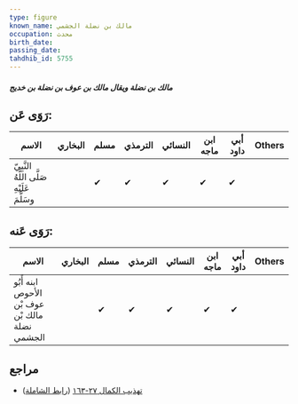 ```yaml
---
type: figure
known_name: مالك بن نضلة الجشمي
occupation: محدث
birth_date:
passing_date:
tahdhib_id: 5755
---
```

##### مالك بن نضلة ويقال مالك بن عوف بن نضلة بن خديج

## رَوَى عَن:
| الاسم                                      | البخاري | مسلم | الترمذي | النسائي | ابن ماجه | أبي داود | Others |
| ------------------------------------------ | ------- | ---- | ------- | ------- | -------- | -------- | ------ |
| النَّبِيّ صَلَّى اللَّهُ عَلَيْهِ وسَلَّمَ |         | ✔    | ✔       | ✔       | ✔        | ✔        |        |
## رَوَى عَنه:
| الاسم                                          | البخاري | مسلم | الترمذي | النسائي | ابن ماجه | أبي داود | Others |
| ---------------------------------------------- | ------- | ---- | ------- | ------- | -------- | -------- | ------ |
| ابنه أَبُو الأحوص عوف بْن مالك بْن نضلة الجشمي |         | ✔    | ✔       | ✔       | ✔        | ✔        |        |
## مراجع
- [تهذيب الكمال ٢٧-١٦٣](obsidian://open?vault=Tahdhib-al-Kamal&file=Figures/٥٧٥٥-مالك%20بن%20نضلة%20ويقال%20مالك%20بن%20عوف%20بن%20نضلة%20بن%20خديج) ([رابط الشاملة](https://shamela.ws/book/3722/14552))